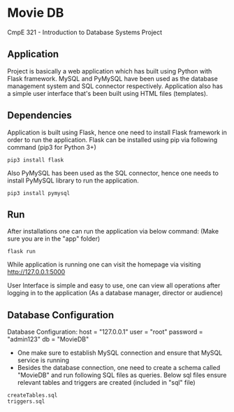 # Movie DB
CmpE 321 - Introduction to Database Systems Project

## Application
Project is basically a web application which has built using Python with Flask framework. MySQL and PyMySQL have been used as the database management system and SQL connector respectively. Application also has a simple user interface that's been built using HTML files (templates).

## Dependencies
Application is built using Flask, hence one need to install Flask framework in order to run the application. Flask can be installed using pip via following command (pip3 for Python 3+)
```
pip3 install flask
```
Also PyMySQL has been used as the SQL connector, hence one needs to install PyMySQL library to run the application.
```
pip3 install pymysql
```

## Run
After installations one can run the application via below command: (Make sure you are in the "app" folder)
```
flask run
```
While application is running one can visit the homepage via visiting http://127.0.0.1:5000

User Interface is simple and easy to use, one can view all operations after logging in to the application (As a database manager, director or audience)

## Database Configuration
Database Configuration:
host = "127.0.0.1"
user = "root"
password = "admin123"
db = "MovieDB"

- One make sure to establish MySQL connection and ensure that MySQL service is running
- Besides the database connection, one need to create a schema called "MovieDB" and run following SQL files as queries. Below sql files ensure relevant tables and triggers are created (included in "sql" file)
```
createTables.sql
triggers.sql
```



